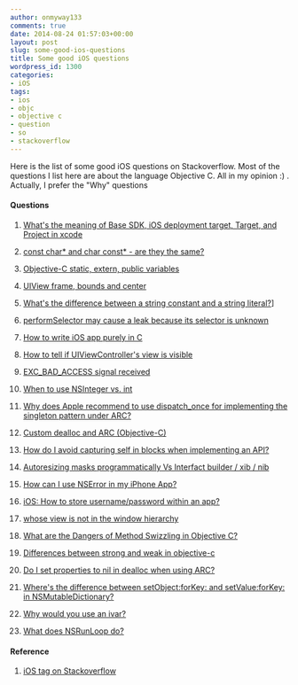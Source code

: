 ```yaml
---
author: onmyway133
comments: true
date: 2014-08-24 01:57:03+00:00
layout: post
slug: some-good-ios-questions
title: Some good iOS questions
wordpress_id: 1300
categories:
- iOS
tags:
- ios
- objc
- objective c
- question
- so
- stackoverflow
---
```


Here is the list of some good iOS questions on Stackoverflow. Most of the questions I list here are about the language Objective C. All in my opinion :) . Actually, I prefer the "Why" questions



#### Questions


1. [What's the meaning of Base SDK, iOS deployment target, Target, and Project in xcode](http://stackoverflow.com/questions/18568572/whats-the-meaning-of-base-sdk-ios-deployment-target-target-and-project-in-xc)
2. [const char* and char const* - are they the same?](http://stackoverflow.com/questions/8091770/const-char-and-char-const-are-they-the-same)
3. [Objective-C static, extern, public variables](http://stackoverflow.com/questions/7642304/objective-c-static-extern-public-variables)
4. [UIView frame, bounds and center](http://stackoverflow.com/questions/5361369/uiview-frame-bounds-and-center)
5. [What's the difference between a string constant and a string literal?](http://stackoverflow.com/questions/25746/whats-the-difference-between-a-string-constant-and-a-string-literal)]<!-- more -->


6. [performSelector may cause a leak because its selector is unknown](http://stackoverflow.com/questions/7017281/performselector-may-cause-a-leak-because-its-selector-is-unknown)
7. [How to write iOS app purely in C](http://stackoverflow.com/questions/10289890/how-to-write-ios-app-purely-in-c)
8. [How to tell if UIViewController's view is visible](http://stackoverflow.com/questions/2777438/how-to-tell-if-uiviewcontrollers-view-is-visible)
9. [EXC_BAD_ACCESS signal received](http://stackoverflow.com/questions/327082/exc-bad-access-signal-received)
10. [When to use NSInteger vs. int](http://stackoverflow.com/questions/4445173/when-to-use-nsinteger-vs-int)
11. [Why does Apple recommend to use dispatch_once for implementing the singleton pattern under ARC?](http://stackoverflow.com/questions/9119042/why-does-apple-recommend-to-use-dispatch-once-for-implementing-the-singleton-pat)
12. [Custom dealloc and ARC (Objective-C)](http://stackoverflow.com/questions/7292119/custom-dealloc-and-arc-objective-c)
13. [How do I avoid capturing self in blocks when implementing an API?](http://stackoverflow.com/questions/7853915/how-do-i-avoid-capturing-self-in-blocks-when-implementing-an-api)
14. [Autoresizing masks programmatically Vs Interfact builder / xib / nib](http://stackoverflow.com/questions/7754851/autoresizing-masks-programmatically-vs-interfact-builder-xib-nib)
15. [How can I use NSError in my iPhone App?
](http://stackoverflow.com/questions/4654653/how-can-i-use-nserror-in-my-iphone-app)
16. [iOS: How to store username/password within an app?](http://stackoverflow.com/questions/6972092/ios-how-to-store-username-password-within-an-app)
17. [whose view is not in the window hierarchy](http://stackoverflow.com/questions/11862883/whose-view-is-not-in-the-window-hierarchy)
18. [What are the Dangers of Method Swizzling in Objective C?](http://stackoverflow.com/questions/5339276/what-are-the-dangers-of-method-swizzling-in-objective-c)
19. [Differences between strong and weak in objective-c
](http://stackoverflow.com/questions/11013587/differences-between-strong-and-weak-in-objective-c)
20. [Do I set properties to nil in dealloc when using ARC?](http://stackoverflow.com/questions/7906804/do-i-set-properties-to-nil-in-dealloc-when-using-arc)
21. [Where's the difference between setObject:forKey: and setValue:forKey: in NSMutableDictionary?](http://stackoverflow.com/questions/1249634/wheres-the-difference-between-setobjectforkey-and-setvalueforkey-in-nsmutab)
22. [Why would you use an ivar?](http://stackoverflow.com/questions/9086736/why-would-you-use-an-ivar)
23. [What does NSRunLoop do?](http://stackoverflow.com/questions/16477433/what-does-nsrunloop-do)



#### Reference


1. [iOS tag on Stackoverflow](http://stackoverflow.com/questions/tagged/ios)
